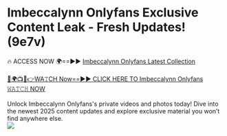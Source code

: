 # Imbeccalynn Onlyfans Exclusive Content Leak - Fresh Updates! (9e7v)

🔥 ACCESS NOW 🌍==►► <a href="https://tinyurl.com/kvy9nzfs" rel="nofollow">Imbeccalynn Onlyfans Latest Collection</a>
<br><br>
[🔴🌍📺📱👉WA𝚃CH Now==►► CLICK HERE TO Imbeccalynn Onlyfans 𝚆𝙰𝚃𝙲𝙷 NOW](https://tinyurl.com/kvy9nzfs)
<br><br>
Unlock Imbeccalynn Onlyfans's private videos and photos today! Dive into the newest 2025 content updates and explore exclusive material you won’t find anywhere else.
<br>
<a href="https://tinyurl.com/kvy9nzfs" rel="nofollow" data-target="animated-image.originalLink"><img src="https://camo.githubusercontent.com/8a4f000d20f83aca3bf7ec5f350d767afa0574a8a352519fd8cfa583a6f93a33/68747470733a2f2f692e696d6775722e636f6d2f644a486b345a712e676966" data-canonical-src="https://i.imgur.com/dJHk4Zq.gif" style="max-width: 100%; display: inline-block;" data-target="animated-image.originalImage"></a>
<br>
